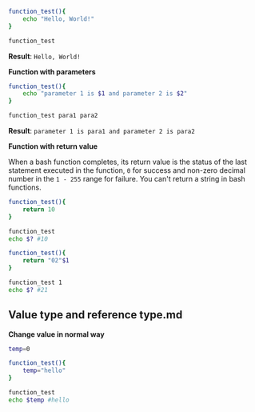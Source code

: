 ```sh
function_test(){
    echo "Hello, World!"
}

function_test
```

**Result**: ``Hello, World!``

**Function with parameters**

```sh
function_test(){
    echo "parameter 1 is $1 and parameter 2 is $2"
}

function_test para1 para2
```

**Result**: ``parameter 1 is para1 and parameter 2 is para2``

**Function with return value**

When a bash function completes, its return value is the status of the last statement executed in the function, ``0`` for success and non-zero decimal number in the ``1 - 255`` range for failure. You can't return a string in bash functions.

```sh
function_test(){
    return 10
}

function_test
echo $? #10
```

```sh
function_test(){
    return "02"$1
}

function_test 1
echo $? #21
```

## Value type and reference type.md

**Change value in normal way**

```sh
temp=0

function_test(){
    temp="hello"
}

function_test
echo $temp #hello
```
